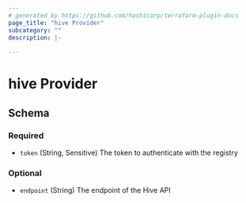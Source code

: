 ```yaml
---
# generated by https://github.com/hashicorp/terraform-plugin-docs
page_title: "hive Provider"
subcategory: ""
description: |-
  
---
```


# hive Provider





<!-- schema generated by tfplugindocs -->
## Schema

### Required

- `token` (String, Sensitive) The token to authenticate with the registry

### Optional

- `endpoint` (String) The endpoint of the Hive API

